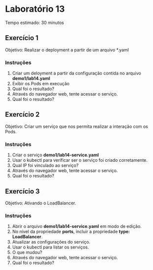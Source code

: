 # Laboratório 13

Tempo estimado: 30 minutos

## Exercício 1
 
Objetivo: Realizar o deployment a partir de um arquivo *.yaml

### Instruções

<ol>
    <li> Criar um deloyment a partir da configuração contida no arquivo <b>demo1/lab14.yaml</b>
    <li> Exibir os Pods em execução
    <li> Qual foi o resultado?
    <li> Através do navegador web, tente acessar o serviço.
    <li> Qual foi o resultado?
</ol>

## Exercício 2
 
Objetivo: Criar um serviço que nos permita realizar a interação com os Pods.

### Instruções

<ol>
    <li> Criar o serviço <b>demo1/lab14-service.yaml</b>
    <li> Usar o kubectl para verificar ser o serviço foi criado corretamente.</b>
    <li> Qual IP foi vinculado ao serviço?</b>
    <li> Através do navegador web, tente acessar o serviço.</b>
    <li> Qual foi o resultado?</b>
</ol>

## Exercício 3
 
Objetivo: Ativando o LoadBalancer.

### Instruções

<ol>
    <li> Abrir o arquivo <b>demo1/lab14-service.yaml</b> em modo de edição.
    <li> No nível da propriedade <b>ports</b>, incluir a propriedade <b>type: LoadBalancer</b>.
    <li> Atualizar as configurações do serviço.
    <li> Usar o kubectl para listar os serviços.
    <li> O que mudou?
    <li> Através do navegador web, tente acessar o serviço.</b>
    <li> Qual foi o resultado?</b>
</ol>